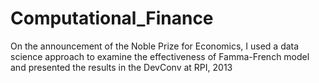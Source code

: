 # Computational_Finance

On the announcement of the Noble Prize for Economics, I used a data science approach to examine the effectiveness of Famma-French model and presented the results in the DevConv at RPI, 2013
